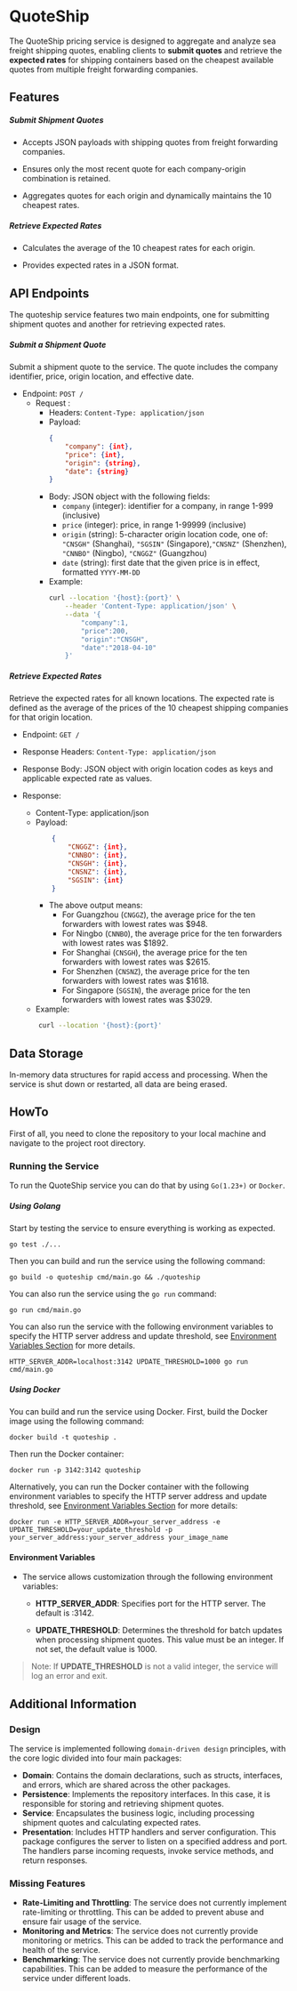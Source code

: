 # QuoteShip

The QuoteShip pricing service is designed to aggregate and analyze sea freight shipping quotes, 
enabling clients to **submit quotes** and retrieve the **expected rates** for shipping containers based on 
the cheapest available quotes from multiple freight forwarding companies.

## Features

##### Submit Shipment Quotes

- Accepts JSON payloads with shipping quotes from freight forwarding companies.

- Ensures only the most recent quote for each company-origin combination is retained.

- Aggregates quotes for each origin and dynamically maintains the 10 cheapest rates.

##### Retrieve Expected Rates

- Calculates the average of the 10 cheapest rates for each origin.

- Provides expected rates in a JSON format.


## API Endpoints

The quoteship service features two main endpoints, one for submitting shipment quotes and another for retrieving 
expected rates.

##### Submit a Shipment Quote

Submit a shipment quote to the service. The quote includes the company identifier, price, origin location, and 
effective date.

- Endpoint: `POST /`
  - Request :
    - Headers: `Content-Type: application/json`
    - Payload:
        ```json
        {
            "company": {int},
            "price": {int},
            "origin": {string},
            "date": {string}
        }
        ```
    - Body: JSON object with the following fields:
        - `company` (integer): identifier for a company, in range 1-999 (inclusive)
        - `price` (integer): price, in range 1-99999 (inclusive)
        - `origin` (string): 5-character origin location code, one of: `"CNSGH"` (Shanghai), `"SGSIN"` (Singapore),`"CNSNZ"` (Shenzhen), `"CNNBO"` (Ningbo), `"CNGGZ"` (Guangzhou)
        - `date` (string): first date that the given price is in effect, formatted `YYYY-MM-DD`
    - Example:
      ```bash
      curl --location '{host}:{port}' \
          --header 'Content-Type: application/json' \
          --data '{
              "company":1,
              "price":200,
              "origin":"CNSGH",
              "date":"2018-04-10"
          }'
      ```

  
##### Retrieve Expected Rates 

Retrieve the expected rates for all known locations. The expected rate is 
defined as the average of the prices of the 10 cheapest shipping companies for that origin location.

- Endpoint: `GET /`
- Response Headers: `Content-Type: application/json`
- Response Body: JSON object with origin location codes as keys and applicable expected rate as values.

- Response:
  - Content-Type: application/json
  - Payload:
    ```json
        {
            "CNGGZ": {int},
            "CNNBO": {int},
            "CNSGH": {int},
            "CNSNZ": {int},
            "SGSIN": {int}
        }
    ```
    - The above output means:
        - For Guangzhou (`CNGGZ`), the average price for the ten forwarders with lowest rates was $948.
        - For Ningbo (`CNNBO`), the average price for the ten forwarders with lowest rates was $1892.
        - For Shanghai (`CNSGH`), the average price for the ten forwarders with lowest rates was $2615.
        - For Shenzhen (`CNSNZ`), the average price for the ten forwarders with lowest rates was $1618.
        - For Singapore (`SGSIN`), the average price for the ten forwarders with lowest rates was $3029.
  - Example:
  ```bash
      curl --location '{host}:{port}'
  ```

## Data Storage

In-memory data structures for rapid access and processing.
When the service is shut down or restarted, all data are being erased.

## HowTo

First of all, you need to clone the repository to your local machine and navigate to the project root directory.

### Running the Service

To run the QuoteShip service you can do that by using `Go(1.23+)` or `Docker`.

##### Using Golang

Start by testing the service to ensure everything is working as expected.

```shell
go test ./...
```

Then you can build and run the service using the following command:

```shell
go build -o quoteship cmd/main.go && ./quoteship
```

You can also run the service using the `go run` command:

```shell
go run cmd/main.go
```

You can also run the service with the following environment variables to specify the HTTP server address and update threshold,
see [Environment Variables Section](#environment-variables) for more details.

```shell
HTTP_SERVER_ADDR=localhost:3142 UPDATE_THRESHOLD=1000 go run cmd/main.go
```


##### Using Docker

You can build and run the service using Docker. First, build the Docker image using the following command:

```shell
docker build -t quoteship .
```

Then run the Docker container:

```shell
docker run -p 3142:3142 quoteship
```

Alternatively, you can run the Docker container with the following environment variables to specify the HTTP server address
and update threshold, see [Environment Variables Section](#environment-variables) for more details:

```shell
docker run -e HTTP_SERVER_ADDR=your_server_address -e UPDATE_THRESHOLD=your_update_threshold -p your_server_address:your_server_address your_image_name
```


#### Environment Variables

- The service allows customization through the following environment variables:

  - **HTTP_SERVER_ADDR**: Specifies port for the HTTP server. The default is :3142.

  - **UPDATE_THRESHOLD**: Determines the threshold for batch updates when processing shipment quotes.
    This value must be an integer. If not set, the default value is 1000.

>Note: If **UPDATE_THRESHOLD** is not a valid integer, the service will log an error and exit.

## Additional Information

### Design 

The service is implemented following `domain-driven design` principles, with the core logic divided into four main packages:

- **Domain**: Contains the domain declarations, such as structs, interfaces, and errors, which are shared across the other packages.
- **Persistence**: Implements the repository interfaces. In this case, it is responsible for storing and retrieving shipment quotes.
- **Service**: Encapsulates the business logic, including processing shipment quotes and calculating expected rates.
- **Presentation**: Includes HTTP handlers and server configuration. This package configures the server to listen on a 
specified address and port. The handlers parse incoming requests, invoke service methods, and return responses.


### Missing Features

- **Rate-Limiting and Throttling**: The service does not currently implement rate-limiting or throttling. 
  This can be added to prevent abuse and ensure fair usage of the service.
- **Monitoring and Metrics**: The service does not currently provide monitoring or metrics. 
  This can be added to track the performance and health of the service.
- **Benchmarking**: The service does not currently provide benchmarking capabilities. 
  This can be added to measure the performance of the service under different loads.